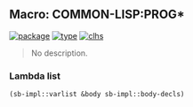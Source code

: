 ## Macro: COMMON-LISP:PROG\*
[![package](https://img.shields.io/badge/Package-COMMON--LISP-5f9ea0.svg?style=social&colorA=999999)](../) [![type](https://img.shields.io/badge/Type-Macro-5f9ea0.svg?style=social&colorA=999999)](../#macro) [![clhs](https://img.shields.io/badge/CLHS-PROG*-5f9ea0.svg?style=social&colorA=999999)](http://www.lispworks.com/documentation/HyperSpec/Body/m_prog_.htm) 

> No description.

### Lambda list
```cl
(sb-impl::varlist &body sb-impl::body-decls)
```
